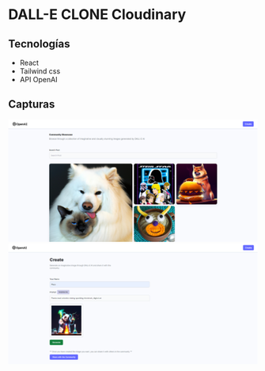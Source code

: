 # DALL-E CLONE Cloudinary

## Tecnologías

- React
- Tailwind css
- API OpenAI

## Capturas

![Captura 1](https://github.com/aitorqc/dall-e-clone/blob/main/img/Captura.PNG)
![Captura 2](https://github.com/aitorqc/dall-e-clone/blob/main/img/Captura2.PNG)
